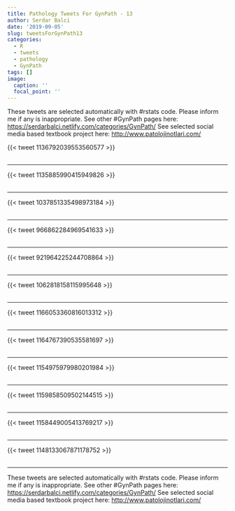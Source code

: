```yaml
---
title: Pathology Tweets For GynPath - 13
author: Serdar Balci
date: '2019-09-05'
slug: tweetsForGynPath13
categories:
  - R
  - tweets
  - pathology
  - GynPath
tags: []
image:
  caption: ''
  focal_point: ''
---
```



These tweets are selected automatically with #rstats code. Please inform me if any is inappropriate.
See other #GynPath pages here: https://serdarbalci.netlify.com/categories/GynPath/ 
See selected social media based textbook project here: http://www.patolojinotlari.com/

{{< tweet 1136792039553560577 >}}
<br>
<br>
<hr>
{{< tweet 1135885990415949826 >}}
<br>
<br>
<hr>
{{< tweet 1037851335498973184 >}}
<br>
<br>
<hr>
{{< tweet 966862284969541633 >}}
<br>
<br>
<hr>
{{< tweet 921964225244708864 >}}
<br>
<br>
<hr>
{{< tweet 1062818158115995648 >}}
<br>
<br>
<hr>
{{< tweet 1166053360816013312 >}}
<br>
<br>
<hr>
{{< tweet 1164767390535581697 >}}
<br>
<br>
<hr>
{{< tweet 1154975979980201984 >}}
<br>
<br>
<hr>
{{< tweet 1159858509502144515 >}}
<br>
<br>
<hr>
{{< tweet 1158449005413769217 >}}
<br>
<br>
<hr>
{{< tweet 1148133067871178752 >}}
<br>
<br>
<hr>


These tweets are selected automatically with #rstats code. Please inform me if any is inappropriate.
See other #GynPath pages here: https://serdarbalci.netlify.com/categories/GynPath/ 
See selected social media based textbook project here: http://www.patolojinotlari.com/
